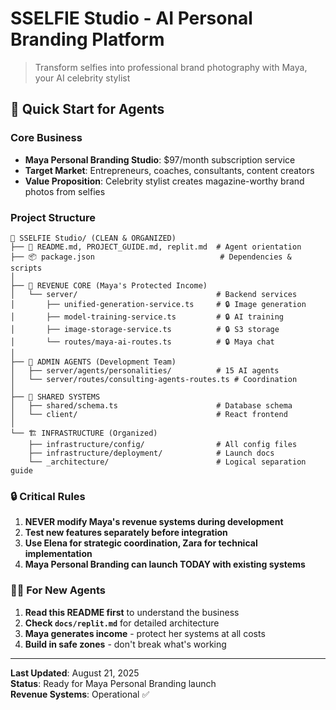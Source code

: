 # SSELFIE Studio - AI Personal Branding Platform

> Transform selfies into professional brand photography with Maya, your AI celebrity stylist

## 🚀 Quick Start for Agents

### Core Business
- **Maya Personal Branding Studio**: $97/month subscription service
- **Target Market**: Entrepreneurs, coaches, consultants, content creators  
- **Value Proposition**: Celebrity stylist creates magazine-worthy brand photos from selfies

### Project Structure

```
📁 SSELFIE Studio/ (CLEAN & ORGANIZED)
├── 📖 README.md, PROJECT_GUIDE.md, replit.md  # Agent orientation
├── 📦 package.json                            # Dependencies & scripts
│
├── 🎯 REVENUE CORE (Maya's Protected Income)
│   └── server/                               # Backend services
│       ├── unified-generation-service.ts     # 🔒 Image generation
│       ├── model-training-service.ts         # 🔒 AI training
│       ├── image-storage-service.ts          # 🔒 S3 storage
│       └── routes/maya-ai-routes.ts          # 🔒 Maya chat
│
├── 🤖 ADMIN AGENTS (Development Team)
│   ├── server/agents/personalities/          # 15 AI agents
│   └── server/routes/consulting-agents-routes.ts # Coordination
│
├── 🔄 SHARED SYSTEMS
│   ├── shared/schema.ts                      # Database schema
│   └── client/                               # React frontend
│
└── 🏗️ INFRASTRUCTURE (Organized)
    ├── infrastructure/config/                # All config files
    ├── infrastructure/deployment/            # Launch docs
    └── _architecture/                        # Logical separation guide
```

### 🔒 Critical Rules
1. **NEVER modify Maya's revenue systems during development**
2. **Test new features separately before integration**  
3. **Use Elena for strategic coordination, Zara for technical implementation**
4. **Maya Personal Branding can launch TODAY with existing systems**

### 🏃‍♂️ For New Agents
1. **Read this README first** to understand the business
2. **Check `docs/replit.md`** for detailed architecture
3. **Maya generates income** - protect her systems at all costs
4. **Build in safe zones** - don't break what's working

---
**Last Updated**: August 21, 2025  
**Status**: Ready for Maya Personal Branding launch  
**Revenue Systems**: Operational ✅